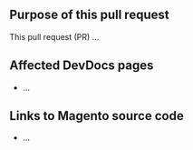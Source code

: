 <!-- # IMPORTANT

We are no longer accepting pull requests to update v2.1 devdoc files.

Magento 2.1.18 is the final 2.1.x release. After the [June 2019 end-of-support date](https://magento.com/sites/default/files/magento-software-lifecycle-policy.pdf), Magento will no longer apply security patches, quality fixes, or documentation updates to v2.1.x. To maintain your site's performance, security, and PCI compliance, [upgrade](https://devdocs.magento.com/guides/v2.3/comp-mgr/bk-compman-upgrade-guide.html) to the latest version of Magento. -->

## Purpose of this pull request

<!-- REQUIRED Describe the goal and the type of changes this pull request covers. -->

This pull request (PR) ...

## Affected DevDocs pages

<!-- REQUIRED List the affected pages on devdocs.magento.com (URLs). Not needed for large numbers of files. -->

- ...

## Links to Magento source code

<!--  OPTIONAL - REMOVE THIS SECTION IF NOT USED. If this pull request references a file in a Magento codebase repository, add it here. -->

- ...

<!-- 
If you are fixing a GitHub issue, note it using GitHub keyword format (https://help.github.com/en/articles/closing-issues-using-keywords#closing-an-issue-in-a-different-repository) to close the issue when this pull request is merged. Example: `Fixes #1234`

`master` is the default branch. Merged pull requests to `master` go live on the site automatically. Any requested changes to content on the `master` branch must be related to the released codebase. Any content related to future releases goes in the `develop` branch.

See Contribution guidelines (https://github.com/magento/devdocs/blob/master/.github/CONTRIBUTING.md) for more information.
-->
